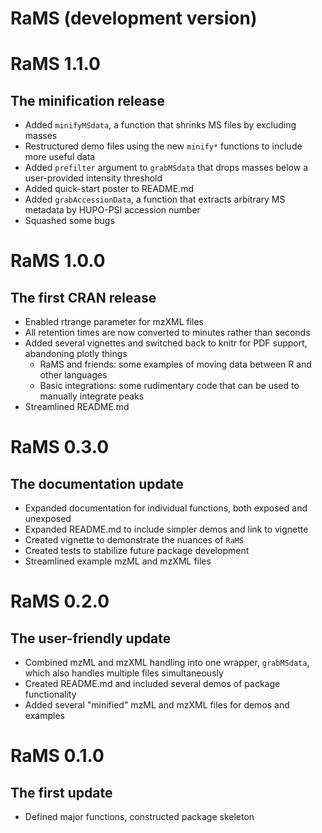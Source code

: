 # RaMS (development version)

# RaMS 1.1.0
## The minification release
 - Added `minifyMSdata`, a function that shrinks MS files by excluding masses
 - Restructured demo files using the new `minify*` functions to include more useful data
 - Added `prefilter` argument to `grabMSdata` that drops masses below a user-provided intensity threshold
 - Added quick-start poster to README.md
 - Added `grabAccessionData`, a function that extracts arbitrary MS metadata by HUPO-PSI accession number
 - Squashed some bugs

# RaMS 1.0.0
## The first CRAN release
 - Enabled rtrange parameter for mzXML files
 - All retention times are now converted to minutes rather than seconds
 - Added several vignettes and switched back to knitr for PDF support, abandoning plotly things
   - RaMS and friends: some examples of moving data between R and other languages
   - Basic integrations: some rudimentary code that can be used to manually integrate peaks
 - Streamlined README.md

# RaMS 0.3.0
## The documentation update
 - Expanded documentation for individual functions, both exposed and unexposed
 - Expanded README.md to include simpler demos and link to vignette
 - Created vignette to demonstrate the nuances of `RaMS`
 - Created tests to stabilize future package development
 - Streamlined example mzML and mzXML files

# RaMS 0.2.0
## The user-friendly update
 - Combined mzML and mzXML handling into one wrapper, `grabMSdata`, which also handles multiple files simultaneously
 - Created README.md and included several demos of package functionality
 - Added several "minified" mzML and mzXML files for demos and examples

# RaMS 0.1.0
## The first update
 - Defined major functions, constructed package skeleton
